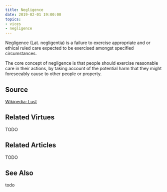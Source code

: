 ```yaml
---
title: Negligence
date: 2019-02-01 19:00:00
topics: 
- vices
- negligence
---
```


Negligence (Lat. negligentia) is a failure to exercise appropriate and or
ethical ruled care expected to be exercised amongst specified circumstances.

The core concept of negligence is that people should exercise reasonable care in
their actions, by taking account of the potential harm that they might
foreseeably cause to other people or property.

## Source
[Wikipedia: Lust](https://en.wikipedia.org/wiki/negligence)

## Related Virtues
TODO

## Related Articles
TODO

## See Also
todo


